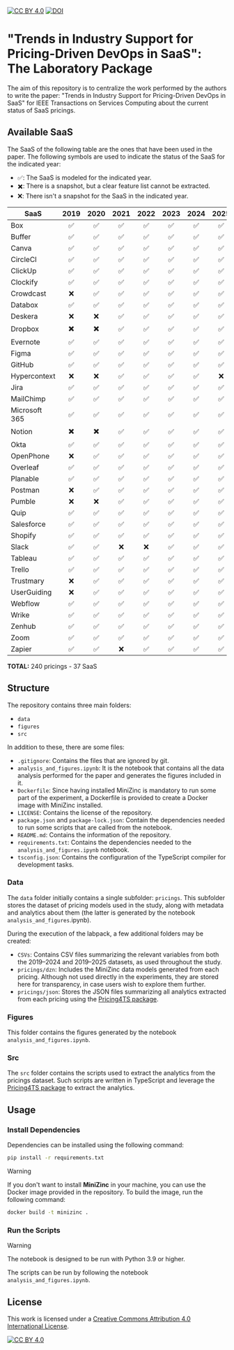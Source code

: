[![CC BY 4.0][cc-by-shield]][cc-by] [![DOI](https://zenodo.org/badge/doi/10.5281/zenodo.15110064.svg)](https://doi.org/10.5281/zenodo.15110064)
# "Trends in Industry Support for Pricing-Driven DevOps in SaaS": The Laboratory Package

The aim of this repository is to centralize the work performed by the authors to write the paper: "Trends in Industry Support for Pricing-Driven DevOps in SaaS" for IEEE Transactions on Services Computing about the current status of SaaS pricings.

## Available SaaS

The SaaS of the following table are the ones that have been used in the paper. The following symbols are used to indicate the status of the SaaS for the indicated year:

- ✅: The SaaS is modeled for the indicated year.
- ✖️: There is a snapshot, but a clear feature list cannot be extracted.
- ❌: There isn't a snapshot for the SaaS in the indicated year.

| SaaS          | 2019 | 2020 | 2021 | 2022 | 2023 | 2024 | 2025 |
| ------------- | :--: | :--: | :--: | :--: | :--: | :--: | :--: |
| Box           |  ✅  |  ✅  |  ✅  |  ✅  |  ✅  |  ✅  |  ✅  |
| Buffer        |  ✅  |  ✅  |  ✅  |  ✅  |  ✅  |  ✅  |  ✅  |
| Canva         |  ✅  |  ✅  |  ✅  |  ✅  |  ✅  |  ✅  |  ✅  |
| CircleCI      |  ✅  |  ✅  |  ✅  |  ✅  |  ✅  |  ✅  |  ✅  |
| ClickUp       |  ✅  |  ✅  |  ✅  |  ✅  |  ✅  |  ✅  |  ✅  |
| Clockify      |  ✅  |  ✅  |  ✅  |  ✅  |  ✅  |  ✅  |  ✅  |
| Crowdcast     |  ❌  |  ✅  |  ✅  |  ✅  |  ✅  |  ✅  |  ✅  |
| Databox       |  ✅  |  ✅  |  ✅  |  ✅  |  ✅  |  ✅  |  ✅  |
| Deskera       |  ❌  |  ❌  |  ✅  |  ✅  |  ✅  |  ✅  |  ✅  |
| Dropbox       |  ✖️   |  ✖️   |  ✅  |  ✅  |  ✅  |  ✅  |  ✅  |
| Evernote      |  ✅  |  ✅  |  ✅  |  ✅  |  ✅  |  ✅  |  ✅  |
| Figma         |  ✅  |  ✅  |  ✅  |  ✅  |  ✅  |  ✅  |  ✅  |
| GitHub        |  ✅  |  ✅  |  ✅  |  ✅  |  ✅  |  ✅  |  ✅  |
| Hypercontext  |  ❌  |  ❌  |  ✅  |  ✅  |  ✅  |  ✅  |  ❌  |
| Jira          |  ✅  |  ✅  |  ✅  |  ✅  |  ✅  |  ✅  |  ✅  |
| MailChimp     |  ✅  |  ✅  |  ✅  |  ✅  |  ✅  |  ✅  |  ✅  |
| Microsoft 365 |  ✅  |  ✅  |  ✅  |  ✅  |  ✅  |  ✅  |  ✅  |
| Notion        |  ✖️   |  ✖️   |  ✅  |  ✅  |  ✅  |  ✅  |  ✅  |
| Okta          |  ✅  |  ✅  |  ✅  |  ✅  |  ✅  |  ✅  |  ✅  |
| OpenPhone     |  ❌  |  ✅  |  ✅  |  ✅  |  ✅  |  ✅  |  ✅  |
| Overleaf      |  ✅  |  ✅  |  ✅  |  ✅  |  ✅  |  ✅  |  ✅  |
| Planable      |  ✅  |  ✅  |  ✅  |  ✅  |  ✅  |  ✅  |  ✅  |
| Postman       |  ❌  |  ✅  |  ✅  |  ✅  |  ✅  |  ✅  |  ✅  |
| Pumble        |  ❌  |  ❌  |  ✅  |  ✅  |  ✅  |  ✅  |  ✅  |
| Quip          |  ✅  |  ✅  |  ✅  |  ✅  |  ✅  |  ✅  |  ✅  |
| Salesforce    |  ✅  |  ✅  |  ✅  |  ✅  |  ✅  |  ✅  |  ✅  |
| Shopify       |  ✅  |  ✅  |  ✅  |  ✅  |  ✅  |  ✅  |  ✅  |
| Slack         |  ✅  |  ✅  |  ❌  |  ❌  |  ✅  |  ✅  |  ✅  |
| Tableau       |  ✅  |  ✅  |  ✅  |  ✅  |  ✅  |  ✅  |  ✅  |
| Trello        |  ✅  |  ✅  |  ✅  |  ✅  |  ✅  |  ✅  |  ✅  |
| Trustmary     |  ❌  |  ✅  |  ✅  |  ✅  |  ✅  |  ✅  |  ✅  |
| UserGuiding   |  ❌  |  ✅  |  ✅  |  ✅  |  ✅  |  ✅  |  ✅  |
| Webflow       |  ✅  |  ✅  |  ✅  |  ✅  |  ✅  |  ✅  |  ✅  |
| Wrike         |  ✅  |  ✅  |  ✅  |  ✅  |  ✅  |  ✅  |  ✅  |
| Zenhub        |  ✅  |  ✅  |  ✅  |  ✅  |  ✅  |  ✅  |  ✅  |
| Zoom          |  ✅  |  ✅  |  ✅  |  ✅  |  ✅  |  ✅  |  ✅  |
| Zapier        |  ✅  |  ✅  |  ❌  |  ✅  |  ✅  |  ✅  |  ✅  |

**TOTAL:** 240 pricings - 37 SaaS

## Structure

The repository contains three main folders:
- `data`
- `figures`
- `src`

In addition to these, there are some files:

- `.gitignore`: Contains the files that are ignored by git.
- `analysis_and_figures.ipynb`: It is the notebook that contains all the data analysis performed for the paper and generates the figures included in it.
- `Dockerfile`: Since having installed MiniZinc is mandatory to run some part of the experiment, a Dockerfile is provided to create a Docker image with MiniZinc installed.
- `LICENSE`: Contains the license of the repository.
- `package.json` and `package-lock.json`: Contain the dependencies needed to run some scripts that are called from the notebook.
- `README.md`: Contains the information of the repository.
- `requirements.txt`: Contains the dependencies needed to the `analysis_and_figures.ipynb` notebook.
- `tsconfig.json`: Contains the configuration of the TypeScript compiler for development tasks.

### Data

The `data` folder initially contains a single subfolder: `pricings`. This subfolder stores the dataset of pricing models used in the study, along with metadata and analytics about them (the latter is generated by the notebook `analysis_and_figures`.ipynb).

During the execution of the labpack, a few additional folders may be created:
	
- `CSVs`: Contains CSV files summarizing the relevant variables from both the 2019–2024 and 2019–2025 datasets, as used throughout the study.
- `pricings/dzn`: Includes the MiniZinc data models generated from each pricing. Although not used directly in the experiments, they are stored here for transparency, in case users wish to explore them further.
- `pricings/json`: Stores the JSON files summarizing all analytics extracted from each pricing using the [Pricing4TS package](https://github.com/Alex-GF/Pricing4TS).

### Figures
This folder contains the figures generated by the notebook `analysis_and_figures.ipynb`.

### Src
The `src` folder contains the scripts used to extract the analytics from the pricings dataset. Such scripts are written in TypeScript and leverage the [Pricing4TS package](https://github.com/Alex-GF/Pricing4TS) to extract the analytics.

## Usage

### Install Dependencies
Dependencies can be installed using the following command: 

```bash
pip install -r requirements.txt
```

> [!WARNING]
> If you don't want to install **MiniZinc** in your machine, you can use the Docker image provided in the repository. To build the image, run the following command:
> ```bash
> docker build -t minizinc .
> ```

### Run the Scripts
> [!WARNING]
> The notebook is designed to be run with Python 3.9 or higher.

The scripts can be run by following the notebook `analysis_and_figures.ipynb`.

## License 

This work is licensed under a
[Creative Commons Attribution 4.0 International License][cc-by].

[![CC BY 4.0][cc-by-image]][cc-by]

[cc-by]: http://creativecommons.org/licenses/by/4.0/
[cc-by-image]: https://i.creativecommons.org/l/by/4.0/88x31.png
[cc-by-shield]: https://img.shields.io/badge/License-CC%20BY%204.0-lightgrey.svg